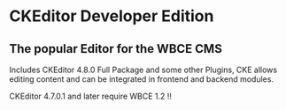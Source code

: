 # CKEditor Developer Edition

## The popular Editor for the WBCE CMS
Includes CKEditor 4.8.0 Full Package and some other Plugins, CKE allows editing content and can be integrated in frontend and backend modules.

CKEditor 4.7.0.1 and later require WBCE 1.2 !!